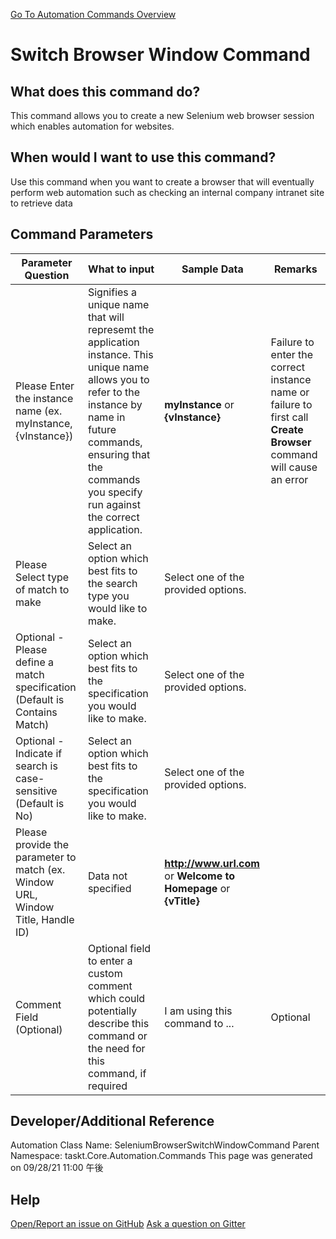 <!--TITLE: Switch Browser Window Command -->
<!-- SUBTITLE: a command in the Web Browser Commands group. -->
[Go To Automation Commands Overview](/automation-commands.md)


# Switch Browser Window Command


## What does this command do?
This command allows you to create a new Selenium web browser session which enables automation for websites.


## When would I want to use this command?
Use this command when you want to create a browser that will eventually perform web automation such as checking an internal company intranet site to retrieve data


## Command Parameters
| Parameter Question   	| What to input  	|  Sample Data 	| Remarks  	|
| ---                    | ---               | ---           | ---       |
|Please Enter the instance name (ex. myInstance, {vInstance})|Signifies a unique name that will represemt the application instance.  This unique name allows you to refer to the instance by name in future commands, ensuring that the commands you specify run against the correct application.|**myInstance** or **{vInstance}**|Failure to enter the correct instance name or failure to first call **Create Browser** command will cause an error|
|Please Select type of match to make|Select an option which best fits to the search type you would like to make.|Select one of the provided options.||
|Optional - Please define a match specification (Default is Contains Match)|Select an option which best fits to the specification you would like to make.|Select one of the provided options.||
|Optional - Indicate if search is case-sensitive (Default is No)|Select an option which best fits to the specification you would like to make.|Select one of the provided options.||
|Please provide the parameter to match (ex. Window URL, Window Title, Handle ID)|Data not specified|**http://www.url.com** or **Welcome to Homepage** or **{vTitle}**||
|Comment Field (Optional)|Optional field to enter a custom comment which could potentially describe this command or the need for this command, if required|I am using this command to ...|Optional|














## Developer/Additional Reference
Automation Class Name: SeleniumBrowserSwitchWindowCommand
Parent Namespace: taskt.Core.Automation.Commands
This page was generated on 09/28/21 11:00 午後


## Help
[Open/Report an issue on GitHub](https://github.com/saucepleez/taskt/issues/new)
[Ask a question on Gitter](https://gitter.im/taskt-rpa/Lobby)
